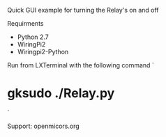 Quick GUI example for turning the Relay's on and off

Requirments 
* Python 2.7
* WiringPi2 
* Wiringpi2-Python

Run from LXTerminal with the following command
`
# gksudo ./Relay.py
`

Support:
openmicors.org
